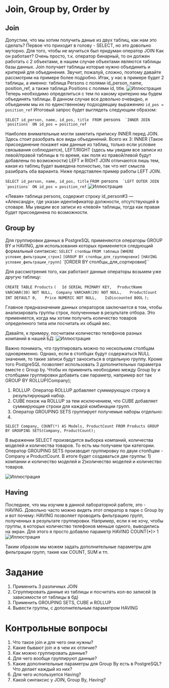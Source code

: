 
# **Join, Group by, Order by**
## **Join**
Допустим, что мы хотим получить даные из двух таблиц, как нам это сделать? Первое что приходит в голову - SELECT, но это довольно муторно. Для того, чтобы не мучиться был придуман оператор JOIN
Как он работает? Очень просто, т.к. оператор бинарный, то он должен работать с 2 объектами, в нашем случае объектами являются таблицы базы данных. Join получает таблицы которые нужно объединить и критерий для объединения.
Звучит, пожалуй, сложно, поэтому давайте рассмотрим на примере более подробно.
Итак, у нас в примере будет 2 таблицы, а именно: таблица Persons с полями id_person, name, position_ref, а также таблица Positions с полями id, title.
![Иллюстрация](https://github.com/iu5git/Database/tree/main/pictures/м1.png)
Теперь необходимо определиться с тем по какому критерию мы будем объединять таблицы. В данном случае все довольно очевидно, и объединим мы их по единственному подходяещму выражению
`id_pos = position_ref`
Итоговый запрос будет выглядеть следующим образом:

`SELECT id_person, name, id_pos, title `
`FROM `persons`` 
`INNER JOIN `positions` ON id_pos = position_ref``

Наиболее внимательные могли заметить приписку INNER перед JOIN. Здесь стоит разобрать все виды объединений. 
Всего их 3: INNER (Такое присоединение покажет нам данные из таблиц, только если условие связывания соблюдается), LEFT/RIGHT (здесь мы увидим все записи из левой/правой таблицы в то время, как поля из правой/левой будут добавлены по возможности)
LEFT и RIGHT JOIN отличаются лишь тем, какая из таблиц будет выведена полностью, так что нет смысла разибрать оба варианта. Ниже представлен пример работы LEFT JOIN.

`
SELECT id_person, name, id_pos, title `
`FROM `persons`` 
`LEFT OUTER JOIN `positions` ON id_pos = position_ref``
![Иллюстрация](https://github.com/iu5git/Database/tree/main/pictures/м2.png)

«Левая» таблица persons, содержит строку id_person#3 — «Александр», где указан идентификатор должности, отсутствующей в словаре. Мы увидим все записи из «левой» таблицы, тогда как правая будет присоединена по возможности.
## **Group by**
Для группировки данных в PostgreSQL применяются операторы GROUP BY и HAVING, для использования которых применяется следующий формальный синтаксис:
`SELECT столбцы`
`FROM таблица`
`[WHERE условие_фильтрации_строк]`
`[GROUP BY столбцы_для_группировки]`
`[HAVING условие_фильтрации_групп]`
`[ORDER BY столбцы_для_сортировки]``

Для рассмотрения того, как работают данные операторы возьмем уже другую таблицу:

`CREATE TABLE Products`
`(`
  `  Id SERIAL PRIMARY KEY,`
  `  ProductName VARCHAR(30) NOT NULL,`
   ` Company VARCHAR(20) NOT NULL,`
 `   ProductCount INT DEFAULT 0,`
 `   Price NUMERIC NOT NULL,`
 `   IsDiscounted BOOL`
`);`

Главное предназначение данных операторов заключается в том, чтобы анализировать группы строк, полученнные в результате отбора. Это применяется, когда мы хотим получить количество товаров определнного типа или посчитать их общий вес.

Давайте, к примеру, посчитаем количество телефонов разных компаний в нашей БД:
![Иллюстрация](https://github.com/iu5git/Database/tree/main/pictures/м3.png)

Важно понимать, что группировать можно по нескольким столбцам одновременно. Однако, если в столбцах будут содержаться NULL значения, то такие записи будут заноситься в отдельную группу.
Кроме того PostgreSQL позволяет использовать 3 дополнительных параметра вместе с Group by. Чтобы их применить необходимо между Group by и столбцами группировки добавить сам параметр, например вот так GROUP BY ROLLUP(Company);
1) ROLLUP. Оператор ROLLUP добавляет суммирующую строку в результирующий набор.
2) CUBE похож на ROLLUP за тем исключением, что CUBE добавляет суммирующие строки для каждой комбинации групп.
3) Оператор GROUPING SETS группирует получемые наборы отдельно:
4) 
`SELECT Company, COUNT(*) AS Models, ProductCount
FROM Products
GROUP BY GROUPING SETS(Company, ProductCount);`

В выражении SELECT производится выборка компаний, количества моделей и количества товаров. То есть мы получаем три категории. Оператор GROUPING SETS производит группировку по двум столбцам - Company и ProductCount. В итоге будет создаваться две группы: 1) компании и количество моделей и 2)количество моделей и количество товаров.

![Иллюстрация](https://github.com/iu5git/Database/tree/main/pictures/м4.png)


## **Having**
Последнее, что мы изучим в данной лабораторной работе, это - HAVING. Довольно часто можно видеть этот оператор в паре с Group by и вот почему: HAVING позволяет проводить фильтрацию групп, полученных в результате группировки.
Например, если я не хочу, чтобы группы, в которых количество телефонов меньше одного, выводились на экран. Для этого я просто добавлю параметр HAVING COUNT(*)> 1
![Иллюстрация](https://github.com/iu5git/Database/tree/main/pictures/м5.png)

Таким образом мы можем задать дополнительные параметры для фильтрации групп, такие как COUNT, SUM и тп.
# **Задание**
1. Применить 3 различных JOIN
1. Сгруппировать данные из таблицы и посчитать кол-во записей (в зависимости от таблицы в бд)
1. Применить GROUPING SETS, CUBE и ROLLUP
1. Вывести группы, с дополнительным параметром HAVING
# **Контрольные вопросы**
1. Что такое join и для чего они нужны? 
1. Какие бывают join и в чем их отличие?
1. Как можно группировать данные?
1. Для чего вообще группируют данные?
1. Какие дополнительные параметры для Group By есть в PostgreSQL? Что делает каждый из них?
1. Для чего используется Having?
1. Какой синтаксис у JOIN, Group By, Having?
